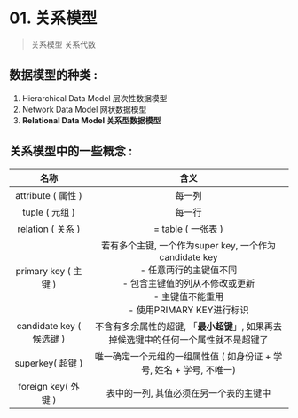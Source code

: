 # 01. 关系模型

> 关系模型 关系代数

## 数据模型的种类 : 

1. Hierarchical Data Model 层次性数据模型
2. Network Data Model 网状数据模型
3. **Relational Data Model 关系型数据模型**

## 关系模型中的一些概念 : 

|           名称           |                             含义                             |
| :----------------------: | :----------------------------------------------------------: |
|    attribute ( 属性 )    |                            每一列                            |
|      tuple ( 元组 )      |                            每一行                            |
|    relation ( 关系 )     |                      = table ( 一张表 )                      |
|   primary key ( 主键 )   | 若有多个主键, 一个作为super key, 一个作为candidate key<br />- 任意两行的主键值不同<br/>- 包含主键值的列从不修改或更新<br/>- 主键值不能重用<br/>- 使用PRIMARY KEY进行标识 |
| candidate key ( 候选键 ) | 不含有多余属性的超键, 「**最小超键**」, 如果再去掉候选键中的任何一个属性就不是超键了 |
|     superkey( 超键 )     | 唯一确定一个元组的一组属性值 ( 如身份证 + 学号, 姓名 + 学号, 不唯一) |
|   foreign key( 外键 )    |            表中的一列, 其值必须在另一个表的主键中            |

